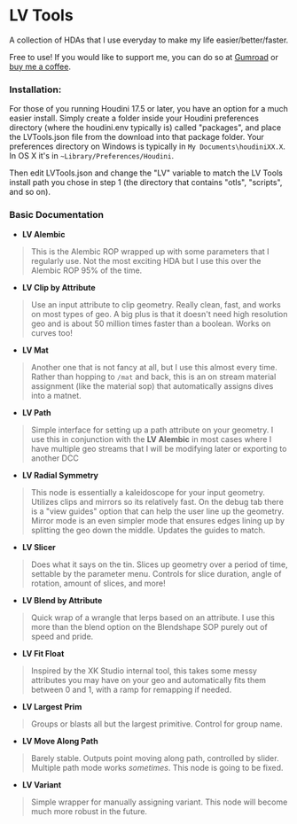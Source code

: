 

LV Tools
======

A collection of HDAs that I use everyday to make my life easier/better/faster.

Free to use! If you would like to support me, you can do so at [Gumroad](https://wobblypictures.gumroad.com/) or [buy me a coffee](https://www.buymeacoffee.com/lukevan).

### Installation:

For those of you running Houdini 17.5 or later, you have an option for a much easier install. 
Simply create a folder inside your Houdini preferences directory (where the houdini.env typically is) called "packages", and place the LVTools.json file from the download into that package folder. Your preferences directory on Windows is typically in `My Documents\houdiniXX.X`. In OS X it's in `~Library/Preferences/Houdini`.

Then edit LVTools.json and change the "LV" variable to match the LV Tools install path you chose in step 1 (the directory that contains "otls", "scripts", and so on).

### Basic Documentation

 - **LV Alembic**
>This is the Alembic ROP wrapped up with some parameters that I regularly use. Not the most exciting HDA but I use this over the Alembic ROP 95% of the time.

 
 - **LV Clip by Attribute**
 >Use an input attribute to clip geometry. Really clean, fast, and works on most types of geo. A big plus is that it doesn't need high resolution geo and is about 50 million times faster than a boolean. Works on curves too!
 
 - **LV Mat**
 >Another one that is not fancy at all, but I use this almost every time. Rather than hopping to `/mat` and back, this is an on stream material assignment (like the material sop) that automatically assigns dives into a matnet.

- **LV Path**
>Simple interface for setting up a path attribute on your geometry. I use this in conjunction with the **LV Alembic** in most cases where I have multiple geo streams that I will be modifying later or exporting to another DCC

- **LV Radial Symmetry**
>This node is essentially a kaleidoscope for your input geometry. Utilizes clips and mirrors so its relatively fast. On the debug tab there is a "view guides" option that can help the user line up the geometry.
Mirror mode is an even simpler mode that ensures edges lining up by splitting the geo down the middle. Updates the guides to match.

- **LV Slicer**
>Does what it says on the tin. Slices up geometry over a period of time, settable by the parameter menu. Controls for slice duration, angle of rotation, amount of slices, and more!

- **LV Blend by Attribute**
>Quick wrap of a wrangle that lerps based on an attribute. I use this more than the blend option on the Blendshape SOP purely out of speed and pride.

- **LV Fit Float**
>Inspired by the XK Studio internal tool, this takes some messy attributes you may have on your geo and automatically fits them between 0 and 1, with a ramp for remapping if needed.

- **LV Largest Prim**
>Groups or blasts all but the largest primitive. Control for group name.

- **LV Move Along Path**
>Barely stable. Outputs point moving along path, controlled by slider. Multiple path mode works *sometimes*. This node is going to be fixed.

- **LV Variant**
>Simple wrapper for manually assigning variant. This node will become much more robust in the future.

